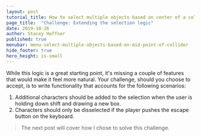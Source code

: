 ```yaml
---
layout: post
tutorial_title: How to select multiple objects based on center of a collider
page_title:  "Challenge: Extending the selection logic"
date: 2019-10-26
author: Stacey Haffner
published: true
menubar: menu-select-multiple-objects-based-on-mid-point-of-collider
hide_footer: true
hero_height: is-small
---
```


While this logic is a great starting point, it's missing a couple of features that would make it feel more natural. Your challenge, should you choose to accept, is to write functionality that accounts for the following scenarios:

1. Additional characters should be added to the selection when the user is holding down shift and drawing a new box. 
2. Characters should only be disselected if the player pushes the escape button on the keyboard.

> The next post will cover how I chose to solve this challenge. 